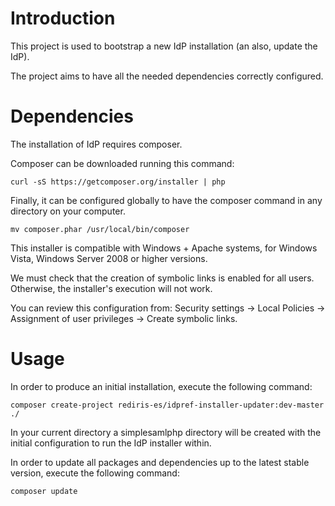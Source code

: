 # Introduction

This project is used to bootstrap a new IdP installation (an also, update the IdP). 

The project aims to have all the needed dependencies correctly configured.

# Dependencies

The installation of IdP requires composer.

Composer can be downloaded running this command:

`curl -sS https://getcomposer.org/installer | php`

Finally, it can be configured globally to have the composer command in any directory on your computer.

`mv composer.phar /usr/local/bin/composer`

This installer is compatible with Windows + Apache systems, for Windows Vista, Windows Server 2008 or higher versions.

We must check that the creation of symbolic links is enabled for all users. Otherwise, the installer's execution will not work.

You can review this configuration from: Security settings -> Local Policies -> Assignment of user privileges -> Create symbolic links.

# Usage

In order to produce an initial installation, execute the following command:

`composer create-project rediris-es/idpref-installer-updater:dev-master ./`

In your current directory a simplesamlphp directory will be created with the initial configuration to run the IdP installer within.

In order to update all packages and dependencies up to the latest stable version, execute the following command:
 
`composer update`
